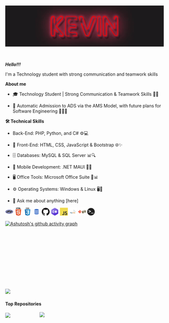 <p align="center"><a href="https://github.com/nivek45"><img width="600px" height= 130px alt="Hello, I'm Kevin." src="assets/kevin-498-x-132-gif-j3njdip1kbpc5k77.gif" /></a></p>

<br />

***Hello!!!***

I'm a Technology student with strong communication and teamwork skills

**About me**

- 🎓 Technology Student | Strong Communication & Teamwork Skills 💬🤝

- 🚀 Automatic Admission to ADS via the AMS Model, with future plans for Software Engineering 🎯👨‍💻

**🛠 Technical Skills**

-  Back-End: PHP, Python, and C# ⚙️💻

- 🎨 Front-End: HTML, CSS, JavaScript & Bootstrap 🌐✨

- 🗄 Databases: MySQL & SQL Server 📊🔍

- 📱 Mobile Development: .NET MAUI 📲🚀

- 🖥 Office Tools: Microsoft Office Suite 📝📊

- ⚙️ Operating Systems: Windows & Linux 🖥🐧

- 💬 Ask me about anything [here]

<code><img height="25" src="https://raw.githubusercontent.com/github/explore/80688e429a7d4ef2fca1e82350fe8e3517d3494d/topics/php/php.png"></code>
<code><img height="25" alt="HTML5" src="https://raw.githubusercontent.com/github/explore/80688e429a7d4ef2fca1e82350fe8e3517d3494d/topics/html/html.png" /></code>
<code><img alt="CSS3" height="25" src="https://raw.githubusercontent.com/github/explore/80688e429a7d4ef2fca1e82350fe8e3517d3494d/topics/css/css.png" /></code>
<code><img alt="CSS3" height="25" src="https://raw.githubusercontent.com/github/explore/80688e429a7d4ef2fca1e82350fe8e3517d3494d/topics/sql/sql.png" /></code>
<code><img alt="CSS3" height="25" src="https://raw.githubusercontent.com/github/explore/78df643247d429f6cc873026c0622819ad797942/topics/github/github.png" /></code>
<code><img alt="CSS3" height="25" src="https://raw.githubusercontent.com/github/explore/80688e429a7d4ef2fca1e82350fe8e3517d3494d/topics/csharp/csharp.png" /></code>
<code><img height="25" alt="javascript" src="https://raw.githubusercontent.com/github/explore/80688e429a7d4ef2fca1e82350fe8e3517d3494d/topics/javascript/javascript.png"></code>
<code><img height="25" src="https://raw.githubusercontent.com/github/explore/80688e429a7d4ef2fca1e82350fe8e3517d3494d/topics/mysql/mysql.png"></code>
<code><img height="25" src="https://raw.githubusercontent.com/github/explore/80688e429a7d4ef2fca1e82350fe8e3517d3494d/topics/git/git.png"></code>
<code><img height="25" src="https://raw.githubusercontent.com/github/explore/80688e429a7d4ef2fca1e82350fe8e3517d3494d/topics/terminal/terminal.png"></code>
  


[![Ashutosh's github activity graph](https://github-readme-activity-graph.vercel.app/graph?username=nivek45&bg_color=000000&color=8b0000&line=d0d0d1&point=d0d0d1&area=true&hide_border=true&area_color=c2c2c2)](https://github.com/nivek45/github-readme-activity-graph)

<a href="">
  <img height=200 src="https://github-readme-stats.vercel.app/api?username=nivek45&show_icons=true&theme=shadow_red&rank_icon=github&text_color=d0d0d1&bg_color=000000"/></a>
<a href="">
  <img height=200 align="right src="https://github-readme-stats.vercel.app/api/top-langs/?username=nivek45&layout=donut&theme=shadow_red&bg_color=000000&text_color=d0d0d1" />
</a>

#### Top Repositories

<a href="https://github.com/nivek45/CRUD-com-Bootstrap">
  <img align="right" width=395px src="https://github-readme-stats.vercel.app/api/pin/?username=nivek45&repo=CRUD-com-Bootstrap&theme=shadow_red&bg_color=000000&text_color=d0d0d1" />
</a>
<a href="https://github.com/nivek45/nivek45.github.io">
  <img align="center" width=395px src="https://github-readme-stats.vercel.app/api/pin/?username=nivek45&repo=nivek45.github.io&theme=shadow_red&bg_color=000000&text_color=d0d0d1" />
</a>

<br>
<br>

